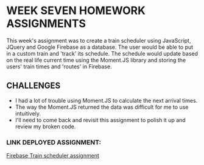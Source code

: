 # WEEK SEVEN HOMEWORK ASSIGNMENTS

<p>This week's assignment was to create a train scheduler using JavaScript, JQuery and Google Firebase as a database. The user would be able to put in a custom train and 'track' its schedule. The schedule would update based on the real life current time using the Moment.JS library and storing the users' train times and 'routes' in Firebase.</p>

## CHALLENGES
* I had a lot of trouble using Moment.JS to calculate the next arrival times.
* The way the Moment.JS returned the data was difficult for me to use intuitively.
* I'll need to come back and revisit this assignment to polish it up and review my broken code.

### LINK DEPLOYED ASSIGNMENT:

<a href="https://august-johnson.github.io/07-firebase/train-schedule/index.html">Firebase Train scheduler assignment</a>
